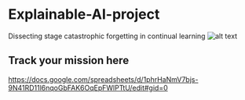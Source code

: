# Explainable-AI-project
Dissecting stage catastrophic forgetting in continual learning
![alt text](https://github.com/luulinh90s/Explainable-AI-project/blob/master/Proposed_method.png)

## Track your mission here
https://docs.google.com/spreadsheets/d/1phrHaNmV7bjs-9N41RD11l6nqoGbFAK6OqEpFWlPTtU/edit#gid=0
